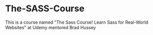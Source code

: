 # The-SASS-Course
This is a course named "The Sass Course! Learn Sass for Real-World Websites" at Udemy mentored Brad Hussey
